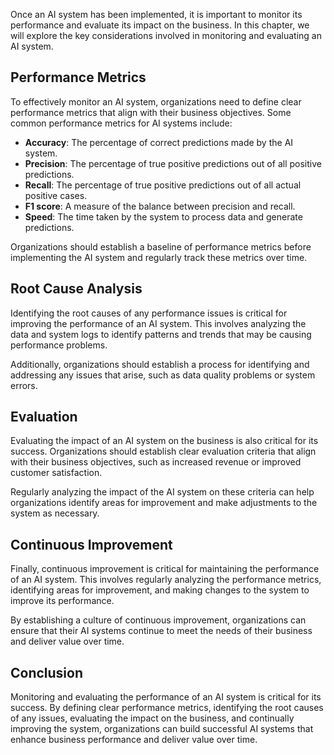 
Once an AI system has been implemented, it is important to monitor its performance and evaluate its impact on the business. In this chapter, we will explore the key considerations involved in monitoring and evaluating an AI system.

Performance Metrics
-------------------

To effectively monitor an AI system, organizations need to define clear performance metrics that align with their business objectives. Some common performance metrics for AI systems include:

* **Accuracy**: The percentage of correct predictions made by the AI system.
* **Precision**: The percentage of true positive predictions out of all positive predictions.
* **Recall**: The percentage of true positive predictions out of all actual positive cases.
* **F1 score**: A measure of the balance between precision and recall.
* **Speed**: The time taken by the system to process data and generate predictions.

Organizations should establish a baseline of performance metrics before implementing the AI system and regularly track these metrics over time.

Root Cause Analysis
-------------------

Identifying the root causes of any performance issues is critical for improving the performance of an AI system. This involves analyzing the data and system logs to identify patterns and trends that may be causing performance problems.

Additionally, organizations should establish a process for identifying and addressing any issues that arise, such as data quality problems or system errors.

Evaluation
----------

Evaluating the impact of an AI system on the business is also critical for its success. Organizations should establish clear evaluation criteria that align with their business objectives, such as increased revenue or improved customer satisfaction.

Regularly analyzing the impact of the AI system on these criteria can help organizations identify areas for improvement and make adjustments to the system as necessary.

Continuous Improvement
----------------------

Finally, continuous improvement is critical for maintaining the performance of an AI system. This involves regularly analyzing the performance metrics, identifying areas for improvement, and making changes to the system to improve its performance.

By establishing a culture of continuous improvement, organizations can ensure that their AI systems continue to meet the needs of their business and deliver value over time.

Conclusion
----------

Monitoring and evaluating the performance of an AI system is critical for its success. By defining clear performance metrics, identifying the root causes of any issues, evaluating the impact on the business, and continually improving the system, organizations can build successful AI systems that enhance business performance and deliver value over time.
